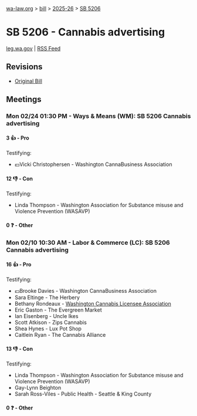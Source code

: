[wa-law.org](/) > [bill](/bill/) > [2025-26](/bill/2025-26/) > [SB 5206](/bill/2025-26/sb/5206/)

# SB 5206 - Cannabis advertising
[leg.wa.gov](https://app.leg.wa.gov/billsummary?BillNumber=5206&Year=2025&Initiative=false) | [RSS Feed](./rss.xml)

## Revisions
* [Original Bill](1/)

## Meetings
### Mon 02/24 01:30 PM - Ways & Means (WM): SB 5206 Cannabis advertising
#### 3 👍 - Pro
Testifying:
* 💵Vicki Christophersen - Washington CannaBusiness Association

#### 12 👎 - Con
Testifying:
* Linda Thompson - Washington Association for Substance misuse and Violence Prevention (WASAVP)

#### 0 ❓ - Other

### Mon 02/10 10:30 AM - Labor & Commerce (LC): SB 5206 Cannabis advertising
#### 16 👍 - Pro
Testifying:
* 💵Brooke Davies - Washington CannaBusiness Association
* Sara Eltinge - The Herbery
* Bethany Rondeaux - [Washington Cannabis Licensee Association](/org/washington_cannabis_licensee_association/)
* Eric Gaston - The Evergreen Market
* Ian Eisenberg - Uncle Ikes
* Scott Atkison - Zips Cannabis
* Shea Hynes - Lux Pot Shop
* Caitlein Ryan - The Cannabis Alliance

#### 13 👎 - Con
Testifying:
* Linda Thompson - Washington Association for Substance misuse and Violence Prevention (WASAVP)
* Gay-Lynn Beighton
* Sarah Ross-Viles - Public Health - Seattle & King County

#### 0 ❓ - Other
